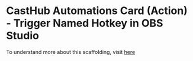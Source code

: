 # CastHub Automations Card (Action) - Trigger Named Hotkey in OBS Studio

To understand more about this scaffolding, visit [here](https://casthub.app/docs/template-scaffolding)
